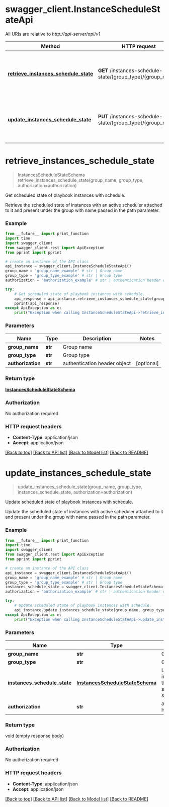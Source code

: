 # swagger_client.InstanceScheduleStateApi

All URIs are relative to *http://api-server/api/v1*

Method | HTTP request | Description
------------- | ------------- | -------------
[**retrieve_instances_schedule_state**](InstanceScheduleStateApi.md#retrieve_instances_schedule_state) | **GET** /instances-schedule-state/{group_type}/{group_name}/ | Get scheduled state of playbook instances with schedule.
[**update_instances_schedule_state**](InstanceScheduleStateApi.md#update_instances_schedule_state) | **PUT** /instances-schedule-state/{group_type}/{group_name}/ | Update scheduled state of playbook instances with schedule.


# **retrieve_instances_schedule_state**
> InstancesScheduleStateSchema retrieve_instances_schedule_state(group_name, group_type, authorization=authorization)

Get scheduled state of playbook instances with schedule.

Retrieve the scheduled state of instances with an active scheduler attached to it and present under the group with name passed in the path parameter.

### Example
```python
from __future__ import print_function
import time
import swagger_client
from swagger_client.rest import ApiException
from pprint import pprint

# create an instance of the API class
api_instance = swagger_client.InstanceScheduleStateApi()
group_name = 'group_name_example' # str | Group name
group_type = 'group_type_example' # str | Group type
authorization = 'authorization_example' # str | authentication header object (optional)

try:
    # Get scheduled state of playbook instances with schedule.
    api_response = api_instance.retrieve_instances_schedule_state(group_name, group_type, authorization=authorization)
    pprint(api_response)
except ApiException as e:
    print("Exception when calling InstanceScheduleStateApi->retrieve_instances_schedule_state: %s\n" % e)
```

### Parameters

Name | Type | Description  | Notes
------------- | ------------- | ------------- | -------------
 **group_name** | **str**| Group name | 
 **group_type** | **str**| Group type | 
 **authorization** | **str**| authentication header object | [optional] 

### Return type

[**InstancesScheduleStateSchema**](InstancesScheduleStateSchema.md)

### Authorization

No authorization required

### HTTP request headers

 - **Content-Type**: application/json
 - **Accept**: application/json

[[Back to top]](#) [[Back to API list]](../README.md#documentation-for-api-endpoints) [[Back to Model list]](../README.md#documentation-for-models) [[Back to README]](../README.md)

# **update_instances_schedule_state**
> update_instances_schedule_state(group_name, group_type, instances_schedule_state, authorization=authorization)

Update scheduled state of playbook instances with schedule.

Update the scheduled state of instances with active scheduler attached to it and present under the group with name passed in the path parameter.

### Example
```python
from __future__ import print_function
import time
import swagger_client
from swagger_client.rest import ApiException
from pprint import pprint

# create an instance of the API class
api_instance = swagger_client.InstanceScheduleStateApi()
group_name = 'group_name_example' # str | Group name
group_type = 'group_type_example' # str | Group type
instances_schedule_state = swagger_client.InstancesScheduleStateSchema() # InstancesScheduleStateSchema | List of instances and their scheduled state
authorization = 'authorization_example' # str | authentication header object (optional)

try:
    # Update scheduled state of playbook instances with schedule.
    api_instance.update_instances_schedule_state(group_name, group_type, instances_schedule_state, authorization=authorization)
except ApiException as e:
    print("Exception when calling InstanceScheduleStateApi->update_instances_schedule_state: %s\n" % e)
```

### Parameters

Name | Type | Description  | Notes
------------- | ------------- | ------------- | -------------
 **group_name** | **str**| Group name | 
 **group_type** | **str**| Group type | 
 **instances_schedule_state** | [**InstancesScheduleStateSchema**](InstancesScheduleStateSchema.md)| List of instances and their scheduled state | 
 **authorization** | **str**| authentication header object | [optional] 

### Return type

void (empty response body)

### Authorization

No authorization required

### HTTP request headers

 - **Content-Type**: application/json
 - **Accept**: application/json

[[Back to top]](#) [[Back to API list]](../README.md#documentation-for-api-endpoints) [[Back to Model list]](../README.md#documentation-for-models) [[Back to README]](../README.md)

